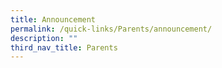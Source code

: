 ```yaml
---
title: Announcement
permalink: /quick-links/Parents/announcement/
description: ""
third_nav_title: Parents
---
```


